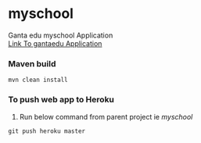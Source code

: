 # myschool
Ganta edu myschool Application <br>
[Link To gantaedu Application](https://gantaedu.herokuapp.com/)

### Maven build
```
mvn clean install
```

### To push web app to Heroku
1. Run below command from parent project ie *myschool*
```
git push heroku master
```